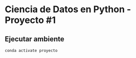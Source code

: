 # Ciencia de Datos en Python - Proyecto #1


## Ejecutar ambiente
```bash
conda activate proyecto
```